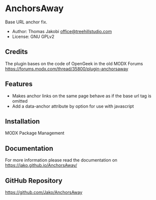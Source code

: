 # AnchorsAway

Base URL anchor fix.

- Author: Thomas Jakobi <office@treehillstudio.com>
- License: GNU GPLv2

## Credits

The plugin bases on the code of OpenGeek in the old MODX Forums
https://forums.modx.com/thread/35800/plugin-anchorsaway

## Features

* Makes anchor links on the same page behave as if the base url tag is omitted
* Add a data-anchor attribute by option for use with javascript

## Installation

MODX Package Management

## Documentation

For more information please read the documentation on https://jako.github.io/AnchorsAway/

## GitHub Repository

https://github.com/Jako/AnchorsAway

